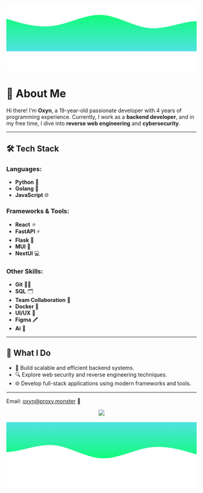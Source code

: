 ![image1](https://raw.githubusercontent.com/OxynDev/OxynDev/main/wave%20(1).png)

# 👋 About Me

Hi there! I'm **Oxyn**, a 19-year-old passionate developer with 4 years of programming experience. Currently, I work as a **backend developer**, and in my free time, I dive into **reverse web engineering** and **cybersecurity**.

---

## 🛠️ Tech Stack

### Languages:
- **Python** 🐍  
- **Golang** 🚀  
- **JavaScript** 🌐  

### Frameworks & Tools:
- **React** ⚛️  
- **FastAPI** ⚡  
- **Flask** 🍃  
- **MUI** 🎨  
- **NextUI** 💻  

### Other Skills:
- **Git** 🧑‍💻  
- **SQL** 🗂️  
- **Team Collaboration** 🤝  
- **Docker** 🐳
- **UI/UX** 👀
- **Figma** 🖍️
- **Ai** 🤖

---

## 🌟 What I Do
- 🚀 Build scalable and efficient backend systems.  
- 🔍 Explore web security and reverse engineering techniques.  
- 🌐 Develop full-stack applications using modern frameworks and tools.  

---

Email: oxyn@proxy.monster 📨

<p align="center"> <img src="https://github-readme-stats.vercel.app/api?username=OxynDev&theme=tokyonight&show_icons=true&card_width=1100"> </p>

![image2](https://raw.githubusercontent.com/OxynDev/OxynDev/main/wave.png)
